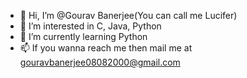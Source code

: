 - 👋 Hi, I’m @Gourav Banerjee(You can call me Lucifer)
- 👀 I’m interested in C, Java, Python
- 🌱 I’m currently learning Python
- 📫 If you wanna reach me then mail me at gouravbanerjee08082000@gmail.com 

<!---
GouravBanerjee-08/GouravBanerjee-08 is a ✨ special ✨ repository because its `README.md` (this file) appears on your GitHub profile.
You can click the Preview link to take a look at your changes.
--->
